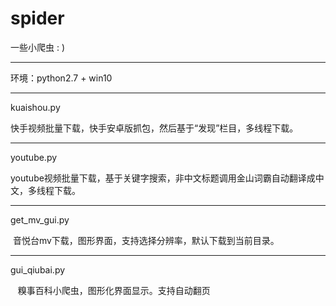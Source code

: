 # spider
一些小爬虫 : )

------------------------------------------------------------------------------------------------------------------------------------------

环境：python2.7 + win10

------------------------------------------------------------------------------------------------------------------------------------------

kuaishou.py
  
  快手视频批量下载，快手安卓版抓包，然后基于“发现”栏目，多线程下载。

------------------------------------------------------------------------------------------------------------------------------------------

youtube.py

  youtube视频批量下载，基于关键字搜索，非中文标题调用金山词霸自动翻译成中文，多线程下载。
  

------------------------------------------------------------------------------------------------------------------------------------------

get_mv_gui.py

  音悦台mv下载，图形界面，支持选择分辨率，默认下载到当前目录。 

------------------------------------------------------------------------------------------------------------------------------------------

gui_qiubai.py
  
    糗事百科小爬虫，图形化界面显示。支持自动翻页


